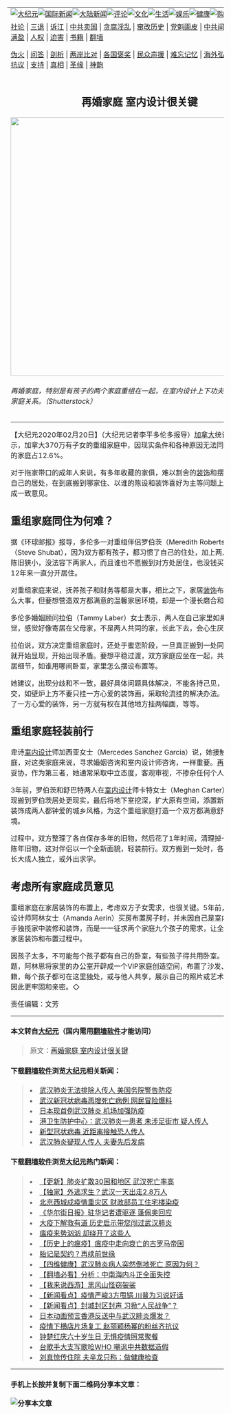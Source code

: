 <a name="1" id="1" target="_blank"></a><span id="1"></span>
<table border="0"><tr><td colspan="2" VALIGN=TOP><a href="https://github.com/jpwvgr227/djy/blob/master/gb/nsc413.md#1"><img src="https://raw.githubusercontent.com/jpwvgr227/www/master/t/djy/1.jpg" title="大纪元"></a><a href="https://github.com/jpwvgr227/djy/blob/master/gb/n24hr.md#1"><img src="https://raw.githubusercontent.com/jpwvgr227/www/master/t/djy/3.jpg" title="国际新闻"></a><a href="https://github.com/jpwvgr227/djy/blob/master/gb/nsc413.md#1"><img src="https://raw.githubusercontent.com/jpwvgr227/www/master/t/djy/4.jpg" title="大陆新闻"></a><a href="https://github.com/jpwvgr227/djy/blob/master/gb/news392.md#1"><img src="https://raw.githubusercontent.com/jpwvgr227/www/master/t/djy/5.jpg" title="评论"></a><a href="https://github.com/jpwvgr227/djy/blob/master/gb/news2007.md#1"><img src="https://raw.githubusercontent.com/jpwvgr227/www/master/t/djy/6.jpg" title="文化"></a><a href="https://github.com/jpwvgr227/djy/blob/master/gb/news2008.md#1"><img src="https://raw.githubusercontent.com/jpwvgr227/www/master/t/djy/7.jpg" title="生活"></a><a href="https://github.com/jpwvgr227/djy/blob/master/gb/ncyule.md#1"><img src="https://raw.githubusercontent.com/jpwvgr227/www/master/t/djy/8.jpg" title="娱乐"></a><a href="https://github.com/jpwvgr227/djy/blob/master/gb/nsc1002.md#1"><img src="https://raw.githubusercontent.com/jpwvgr227/www/master/t/djy/9.jpg" title="健康"><a href="https://www.youlucky.com"><img src="https://raw.githubusercontent.com/jpwvgr227/www/master/t/djy/10.jpg" title="购物"></a><a href="https://donate.epochtimes.com/?utm_medium=epochtimes&utm_source=referral&utm_campaign=donate_button_djyarticleheader"><img src="https://raw.githubusercontent.com/jpwvgr227/www/master/t/djy/12.jpg" title="捐款"></a></td></tr>
<tr><td colspan="2" VALIGN=TOP><a target="_blank" href="https://github.com/jpwvgr227/djy/blob/master/gb/9p.md#1">社论</a> | <a target="_blank" href="https://github.com/jpwvgr227/djy/blob/master/gb/nf5657.md#1">三退</a> | <a target="_blank" href="https://github.com/jpwvgr227/djy/blob/master/gb/nf6123.md#1">诉江</a> | <a target="_blank" href="https://github.com/jpwvgr227/djy/blob/master/gb/nf1176117.md#1">中共卖国</a> | <a target="_blank" href="https://github.com/jpwvgr227/djy/blob/master/gb/nf5773.md#1">贪腐淫乱</a> | <a target="_blank" href="https://github.com/jpwvgr227/djy/blob/master/gb/nf1176115.md#1">窜改历史</a> | <a target="_blank" href="https://github.com/jpwvgr227/djy/blob/master/gb/nf1176107.md#1">党魁画皮</a> | <a target="_blank" href="https://github.com/jpwvgr227/djy/blob/master/gb/nf1320400.md#1">中共间谍</a> | <a target="_blank" href="https://github.com/jpwvgr227/djy/blob/master/gb/nf1176114.md#1">破坏传统</a> | <a target="_blank" href="https://github.com/jpwvgr227/djy/blob/master/gb/nf5287.md#1">恶贯满盈</a> | <a target="_blank" href="https://github.com/jpwvgr227/djy/blob/master/gb/ncid278.md#1">人权</a> | <a target="_blank" href="https://github.com/jpwvgr227/djy/blob/master/gb/nf1176111.md#1">迫害</a> | <a target="_blank" href="https://github.com/jpwvgr227/djy/blob/master/gb/nf1235328.md#1">书籍</a> | <a target="_blank" href="https://github.com/jpwvgr227/www/blob/master/README.md?zsrh#1">翻墙</a></p><p><a target="_blank" href="https://github.com/jpwvgr227/djy/blob/master/gb/nf5562.md#1">伪火</a> | <a target="_blank" href="https://github.com/jpwvgr227/djy/blob/master/gb/nf4378.md#1">问答</a> | <a target="_blank" href="https://github.com/jpwvgr227/djy/blob/master/gb/nf5792.md#1">剖析</a> | <a target="_blank" href="https://github.com/jpwvgr227/djy/blob/master/gb/nf5735.md#1">两岸比对</a> | <a target="_blank" href="https://github.com/jpwvgr227/djy/blob/master/gb/nf6119.md#1">各国褒奖</a> | <a target="_blank" href="https://github.com/jpwvgr227/djy/blob/master/gb/nf6120.md#1">民众声援</a> | <a target="_blank" href="https://github.com/jpwvgr227/djy/blob/master/gb/nf1188594.md#1">难忘记忆</a> | <a target="_blank" href="https://github.com/jpwvgr227/djy/blob/master/gb/nf3180.md#1">海外弘传</a> | <a target="_blank" href="https://github.com/jpwvgr227/djy/blob/master/gb/nf5410.md#1">万人上访</a> | <a target="_blank" href="https://github.com/jpwvgr227/ntdtv/blob/master/gb/prog1530_1.md#1">和平抗议</a> | <a target="_blank" href="https://github.com/jpwvgr227/djy/blob/master/gb/nf4386.md#1">支持</a> | <a target="_blank" href="https://github.com/jpwvgr227/djy/blob/master/gb/nf4389.md#1">真相</a> | <a target="_blank" href="https://github.com/jpwvgr227/djy/blob/master/gb/nf5790.md#1">圣缘</a> | <a target="_blank" href="https://github.com/jpwvgr227/djy/blob/master/gb/nf4786.md#1">神韵</a></td></tr>
<tr><td VALIGN=TOP width="626"><h2 align=center>再婚家庭 室内设计很关键</h2>
<img width="600" src="https://i.epochtimes.com/assets/uploads/2020/02/shutterstock_543622099-600x400.jpg" />
<h6>再婚家庭，特别是有孩子的两个家庭重组在一起，在室内设计上下功夫，有利于调和家庭关系。（Shutterstock）
</h6>
<hr>
<p>【大纪元2020年02月20日】（大纪元记者李平多伦多报导）<a href="https://github.com/jpwvgr227/djy/blob/master/gb/tag/%E5%8A%A0%E6%8B%BF%E5%A4%A7.md">加拿大</a>统计局数据显示，加拿大370万有子女的重组家庭中，因现实条件和各种原因无法同住一个屋檐下的家庭占12.6%。</p>
<p>对于拖家带口的成年人来说，有多年收藏的家俱，难以割舍的<a href="https://github.com/jpwvgr227/djy/blob/master/gb/tag/%E8%A3%85%E9%A5%B0.md">装饰</a>和摆设，早已习惯自己的居处，在到底搬到哪家住、以谁的陈设和装饰喜好为主等问题上，的确难以达成一致意见。</p>
<h2>重组家庭同住为何难？</h2>
<p>据《环球邮报》报导，多伦多一对重组伴侣罗伯茨（Meredith Roberts）和舒巴特（Steve Shubat），因为双方都有孩子，都习惯了自己的住处，加上两人的居所都很陈旧狭小，没法容下两家人，而且谁也不愿搬到对方处居住，也没钱买房，导致长达12年来一直分开居住。</p>
<p>对重组家庭来说，抚养孩子和财务等都是大事，相比之下，家居<a href="https://github.com/jpwvgr227/djy/blob/master/gb/tag/%E8%A3%85%E9%A5%B0.md">装饰</a>布置虽算不了什么大事，但要想营造双方都满意的温馨家居环境，却是一个漫长磨合和妥协过程。</p>
<p>多伦多婚姻顾问拉伯（Tammy Laber）女士表示，两人在自己家里如果没有家的感觉，感觉好像寄居在父母家，不是两人共同的家，长此下去，会心生厌恨。</p>
<p>拉伯说，双方决定重组家庭时，还处于蜜恋阶段，一旦真正搬到一处同居，各自棱角就开始显现，开始出现矛盾。要想平稳过渡，双方家庭应坐在一起，共同讨论一切家居细节，如谁用哪间卧室，家里怎么摆设布置等。</p>
<p>她建议，出现分歧和不一致，最好具体问题具体解决，不能各持己见，闹得不可开交，如壁炉上方不要只挂一方心爱的装饰画，采取轮流挂的解决办法。或壁炉上方挂了一方心爱的装饰，另一方就有权在其他地方挂两幅画，等等。</p>
<h2>重组家庭轻装前行</h2>
<p>卑诗<a href="https://github.com/jpwvgr227/djy/blob/master/gb/tag/%E5%AE%A4%E5%86%85%E8%AE%BE%E8%AE%A1.md">室内设计</a>师加西亚女士（Mercedes Sanchez Garcia）说，她接触过很多重组家庭，对这类家庭来说，寻求婚姻咨询和室内设计师咨询，一样重要。<a href="https://github.com/jpwvgr227/djy/blob/master/gb/tag/%E5%86%8D%E5%A9%9A%E5%AE%B6%E5%BA%AD.md">再婚家庭</a>需双方妥协，作为第三者，她通常采取中立态度，客观审视，不掺杂任何个人感情因素。</p>
<p>3年前，罗伯茨和舒巴特两人在<a href="https://github.com/jpwvgr227/djy/blob/master/gb/tag/%E5%AE%A4%E5%86%85%E8%AE%BE%E8%AE%A1.md">室内设计</a>师卡特女士（Meghan Carter）帮助下，发现搬到罗伯茨居处更现实，最后将地下室挖深，扩大原有空间，添置新家俱，将家里装饰成两人都钟爱的城乡风格，为这个重组家庭打造一个双方都满意舒适的家居环境。</p>
<p>过程中，双方整理了各自保存多年的旧物，然后花了1年时间，清理掉一些用不到的陈年旧物，这对伴侣以一个全新面貌，轻装前行。双方搬到一处时，各自的孩子都已长大成人独立，或外出求学。</p>
<h2>考虑所有家庭成员意见</h2>
<p>重组家庭在家居装饰的布置上，考虑双方子女需求，也很关键。5年前，渥太华室内设计师阿林女士（Amanda Aerin）买房布置房子时，并未因自己是室内设计师就一手独揽家中装修和装饰，而是一一征求两个家庭九个孩子的需求，让全家人都参与到家居装饰和布置过程中。</p>
<p>因孩子太多，不可能每个孩子都有自己的卧室，有些孩子得共用卧室。为解决这一难题，阿林恩将家里的办公室开辟成一个VIP家庭创造空间，布置了沙发、电视和书籍，每个孩子都可在这里独处，或与他人共享，展示自己的照片或艺术品，家人关系因此更牢固和亲密。◇</p>
<p>责任编辑：文芳</p>

<hr>

#### 本文转自<a href="https://www.epochtimes.com">大纪元</a>（国内需用<a href="https://git.io/JesJV">翻墙软件</a>才能访问）
> 原文：<a href="https://www.epochtimes.com/gb/20/2/20/n11881899.htm">再婚家庭 室内设计很关键</a>


#### 下载<a href="https://git.io/JesJV">翻墙软件</a>浏览<a href="https://www.epochtimes.com">大纪元</a>相关新闻：
> <li><a href="https://www.epochtimes.com/gb/20/1/16/n11798917.htm">武汉肺炎无法排除人传人 美国务院警告防疫</a></li>
> <li><a href="https://www.epochtimes.com/gb/20/1/16/n11798666.htm">武汉新冠状病毒再增死亡病例 网民冒险爆料</a></li>
> <li><a href="https://www.epochtimes.com/gb/20/1/16/n11798091.htm">日本现首例武汉肺炎 机场加强防疫</a></li>
> <li><a href="https://www.epochtimes.com/gb/20/1/16/n11796789.htm">港卫生防护中心：武汉肺炎一患者 未涉足街市 疑人传人</a></li>
> <li><a href="https://www.epochtimes.com/gb/20/1/15/n11795520.htm">新型冠状病毒 近距离接触恐人传人</a></li>
> <li><a href="https://www.epochtimes.com/gb/20/1/15/n11793955.htm">武汉肺炎疑现人传人 夫妻先后发病</a></li>

#### 下载<a href="https://git.io/JesJV">翻墙软件</a>浏览<a href="https://www.epochtimes.com">大纪元</a>热门新闻：
> <li><a href="https://www.epochtimes.com/gb/20/1/17/n11801312.htm">【更新】肺炎扩散30国和地区 武汉死亡率高</a></li>
> <li><a href="https://www.epochtimes.com/gb/20/2/19/n11879658.htm">【独家】外逃求生？武汉一天出走2.8万人</a></li>
> <li><a href="https://www.epochtimes.com/gb/20/2/19/n11881404.htm">北京西城成疫情重灾区 财政部员工住宅楼染疫</a></li>
> <li><a href="https://www.epochtimes.com/gb/20/2/19/n11881166.htm">《华尔街日报》驻华记者遭驱逐 蓬佩奥回应</a></li>
> <li><a href="https://www.epochtimes.com/gb/20/2/14/n11869946.htm">大疫下解救有道 历史启示带您闯过武汉肺炎</a></li>
> <li><a href="https://www.epochtimes.com/gb/20/2/11/n11861529.htm">瘟疫来势汹汹 却绕开了这些人</a></li>
> <li><a href="https://www.epochtimes.com/gb/20/2/14/n11869721.htm">【历史上的瘟疫】瘟疫中走向衰亡的古罗马帝国</a></li>
> <li><a href="https://www.epochtimes.com/gb/20/2/12/n11864598.htm">胎记是契约？再续前世缘</a></li>
> <li><a href="https://www.epochtimes.com/gb/20/2/17/n11875760.htm">【四维健康】武汉肺炎病人突然倒地死亡 原因为何？</a></li>
> <li><a href="https://www.epochtimes.com/gb/20/2/18/n11876712.htm">【翻墙必看】分析：中南海内斗正全面失控</a></li>
> <li><a href="https://www.epochtimes.com/gb/20/2/5/n11846854.htm">【我来说西游】黑风山怪窃袈裟</a></li>
> <li><a href="https://www.epochtimes.com/gb/20/2/19/n11881049.htm">【新闻看点】疫情严峻3方甩锅 川普为习说好话</a></li>
> <li><a href="https://www.epochtimes.com/gb/20/2/18/n11878288.htm">【新闻看点】封城封区封声 习掀“人民战争”？</a></li>
> <li><a href="https://www.epochtimes.com/gb/20/2/19/n11879753.htm">日本动画预言香港反送中与武汉肺炎爆发？</a></li>
> <li><a href="https://www.epochtimes.com/gb/20/2/16/n11873581.htm">疫情下横店片场复工 赵丽颖杨幂的粉丝齐抗议</a></li>
> <li><a href="https://www.epochtimes.com/gb/20/2/18/n11878722.htm">钟楚红庆六十岁生日 无惧疫情照常聚餐</a></li>
> <li><a href="https://www.epochtimes.com/gb/20/2/18/n11878461.htm">台歌手大支写歌呛WHO 嘲讽中共数据造假</a></li>
> <li><a href="https://www.epochtimes.com/gb/20/2/19/n11880584.htm">刘真惊传住院 夫辛龙只称：做健康检查</a></li>
<hr>

#### 手机上长按并复制下面二维码分享本文章：<br><br><img src="http://d1p1.ip.zn2.us/v.php?action=qrcode&url=https://github.com/jpwvgr227/djy/blob/master/gb/20/2/20/n11881899.md%231" title="分享本文章"></td><td VALIGN=TOP><a href="https://github.com/jpwvgr227/djy/blob/master/gb/16/1/21/n4622075.md?dfh#1" target="_blank"><img src="https://raw.githubusercontent.com/jpwvgr227/djy/master/gb/300/wei-f1.jpg" title="中共的伪火骗局"  alt="中共的伪火骗局"></a><br><a href="https://github.com/jpwvgr227/www/blob/master/README.md?dfh#9" target="_blank"><img src="https://raw.githubusercontent.com/jpwvgr227/djy/master/gb/300/yong-h.jpg" title="永恒的见证"  alt="永恒的见证"></a><br><a href="https://github.com/jpwvgr227/djy/blob/master/gb/13/9/29/n3974789.md?dfh#1" target="_blank"><img src="https://raw.githubusercontent.com/jpwvgr227/djy/master/gb/300/shang-lnz.jpg" title="善良女子被中共投男牢"  alt="善良女子被中共投男牢"></a><br><a href="https://github.com/jpwvgr227/djy/blob/master/gb/16/3/16/n4663449.md?dfh#1" target="_blank"><img src="https://raw.githubusercontent.com/jpwvgr227/djy/master/gb/300/huo-z3.jpg" title="警卫目击活摘器官"  alt="警卫目击活摘器官"></a><br><a href="https://github.com/jpwvgr227/djy/blob/master/gb/16/8/7/n8177641.md?dfh#1" target="_blank"><img src="https://raw.githubusercontent.com/jpwvgr227/djy/master/gb/300/huo-z4.jpg" title="证人描述活摘恐怖"  alt="证人描述活摘恐怖"></a><br><a href="https://github.com/jpwvgr227/djy/blob/master/gb/10/4/19/n2881569.md?dfh#1" target="_blank"><img src="https://raw.githubusercontent.com/jpwvgr227/djy/master/gb/300/huo-z1.jpg" title="揭开活摘器官黑幕"  alt="揭开活摘器官黑幕"></a><br><a href="https://github.com/jpwvgr227/djy/blob/master/gb/10/11/7/n3077476.md?dfh#1" target="_blank"><img src="https://raw.githubusercontent.com/jpwvgr227/djy/master/gb/300/ma-ks.jpg" title="马克思的成魔之路"  alt="马克思的成魔之路"></a><br><a href="https://github.com/jpwvgr227/djy/blob/master/gb/14/6/9/n4173977.md?dfh#1" target="_blank"><img src="https://raw.githubusercontent.com/jpwvgr227/djy/master/gb/300/chang-zs.jpg" title="藏字石 蕴天机"  alt="藏字石 蕴天机"></a><br><a href="https://github.com/jpwvgr227/djy/blob/master/gb/18/5/10/n10381511.md?dfh#1" target="_blank"><img src="https://raw.githubusercontent.com/jpwvgr227/djy/master/gb/300/st1.jpg" title="关注3亿人三退"  alt="关注3亿人三退"></a><br><a href="https://github.com/jpwvgr227/djy/blob/master/gb/18/3/21/n10237682.md?dfh#1" target="_blank"><img src="https://raw.githubusercontent.com/jpwvgr227/djy/master/gb/300/jie-t.jpg" title="解体中共复兴中华"  alt="解体中共复兴中华"></a><br><a href="https://github.com/jpwvgr227/djy/blob/master/gb/9/2/9/n2422991.md?dfh#1" target="_blank"><img src="https://raw.githubusercontent.com/jpwvgr227/djy/master/gb/300/gao-zs.jpg" title="中共迫害良心律师"  alt="中共迫害良心律师"></a><br><a href="https://github.com/jpwvgr227/djy/blob/master/gb/18/12/9/n10900044.md?dfh#1" target="_blank"><img src="https://raw.githubusercontent.com/jpwvgr227/djy/master/gb/300/sj1.jpg" title="303万人举报江泽民"  alt="303万人举报江泽民"></a><br><a href="https://github.com/jpwvgr227/djy/blob/master/gb/18/8/28/n10672014.md?dfh#1" target="_blank"><img src="https://raw.githubusercontent.com/jpwvgr227/djy/master/gb/300/sj2.jpg" title="这些官员为何起诉江泽民"  alt="这些官员为何起诉江泽民"></a><br><a href="https://github.com/jpwvgr227/djy/blob/master/gb/8/12/18/n2367165.md?dfh#1" target="_blank"><img src="https://raw.githubusercontent.com/jpwvgr227/djy/master/gb/300/liangan.jpg" title="海峡两岸的强烈对比"  alt="海峡两岸的强烈对比"></a><br><a href="https://github.com/jpwvgr227/djy/blob/master/gb/15/12/10/n4593139.md?dfh#1" target="_blank"><img src="https://raw.githubusercontent.com/jpwvgr227/djy/master/gb/300/jia-ndzl.jpg" title="加拿大总理的贺信"  alt="加拿大总理的贺信"></a><br><a href="https://github.com/jpwvgr227/djy/blob/master/gb/11/6/17/n3289382.md?dfh#1" target="_blank"><img src="https://raw.githubusercontent.com/jpwvgr227/djy/master/gb/300/xiao-wd.jpg" title="探寻真相兼听则明"  alt="探寻真相兼听则明"></a><br><a href="https://github.com/jpwvgr227/djy/blob/master/gb/18/10/27/n10812623.md?dfh#1" target="_blank"><img src="https://raw.githubusercontent.com/jpwvgr227/djy/master/gb/300/yindu.jpg" title="印度媒体报道东方"  alt="印度媒体报道东方"></a><br><a href="https://github.com/jpwvgr227/djy/blob/master/gb/18/6/9/n10469652.md?dfh#1" target="_blank"><img src="https://raw.githubusercontent.com/jpwvgr227/djy/master/gb/300/xie-j.jpg" title="不一样的海外校园"  alt="不一样的海外校园"></a><br><a href="https://github.com/jpwvgr227/djy/blob/master/gb/7/4/5/n1669415.md?dfh#1" target="_blank"><img src="https://raw.githubusercontent.com/jpwvgr227/djy/master/gb/300/li-up.jpg" title="从大师到徒弟的传奇"  alt="从大师到徒弟的传奇"></a><br><a href="https://github.com/jpwvgr227/djy/blob/master/gb/17/5/26/n9191512.md?dfh#1" target="_blank"><img src="https://raw.githubusercontent.com/jpwvgr227/djy/master/gb/300/zfl2.jpg" title="亿万人与东方一本奇书"  alt="亿万人与东方一本奇书"></a><br><a href="https://github.com/jpwvgr227/djy/blob/master/gb/13/11/27/n4020290.md?dfh#1" target="_blank"><img src="https://raw.githubusercontent.com/jpwvgr227/djy/master/gb/300/zhen-h.jpg" title="大陆见不到的震撼场面"  alt="大陆见不到的震撼场面"></a><br><a href="https://github.com/jpwvgr227/djy/blob/master/gb/15/7/17/n4482910.md?dfh#1" target="_blank"><img src="https://raw.githubusercontent.com/jpwvgr227/djy/master/gb/300/dalu-sk.jpg" title="人心向善 大陆当初盛况"  alt="人心向善 大陆当初盛况"></a><br><a href="https://github.com/jpwvgr227/djy/blob/master/gb/19/1/5/n10955468.md?dfh#1" target="_blank"><img src="https://raw.githubusercontent.com/jpwvgr227/djy/master/gb/300/zfl1.jpg" title="追寻真理 这书讲什么"  alt="追寻真理 这书讲什么"></a><br><a href="https://github.com/jpwvgr227/www/blob/master/README.md?dfh#1" target="_blank"><img src="https://raw.githubusercontent.com/jpwvgr227/djy/master/gb/300/fq1.jpg" title="下载免费翻墙软件"  alt="下载免费翻墙软件"></a><br></td></tr></table>
